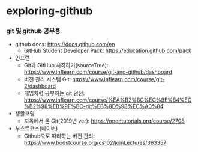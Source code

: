 # exploring-github
### git 및 github 공부용
- github docs: https://docs.github.com/en
  - GitHub Student Developer Pack: https://education.github.com/pack
- 인프런
  - Git과 GitHub 시작하기(sourceTree): https://www.inflearn.com/course/git-and-github/dashboard
  - 버전 관리 시스템 Git: https://www.inflearn.com/course/git-2/dashboard
  - 게임처럼 공부하는 git 던전: https://www.inflearn.com/course/%EA%B2%8C%EC%9E%84%EC%B2%98%EB%9F%BC-git%EB%8D%98%EC%A0%84
- 생활코딩
  - 지옥에서 온 Git(2019년 ver): https://opentutorials.org/course/2708
- 부스트코스(네이버)
  - Github으로 따라하는 버전 관리: https://www.boostcourse.org/cs102/joinLectures/363357
